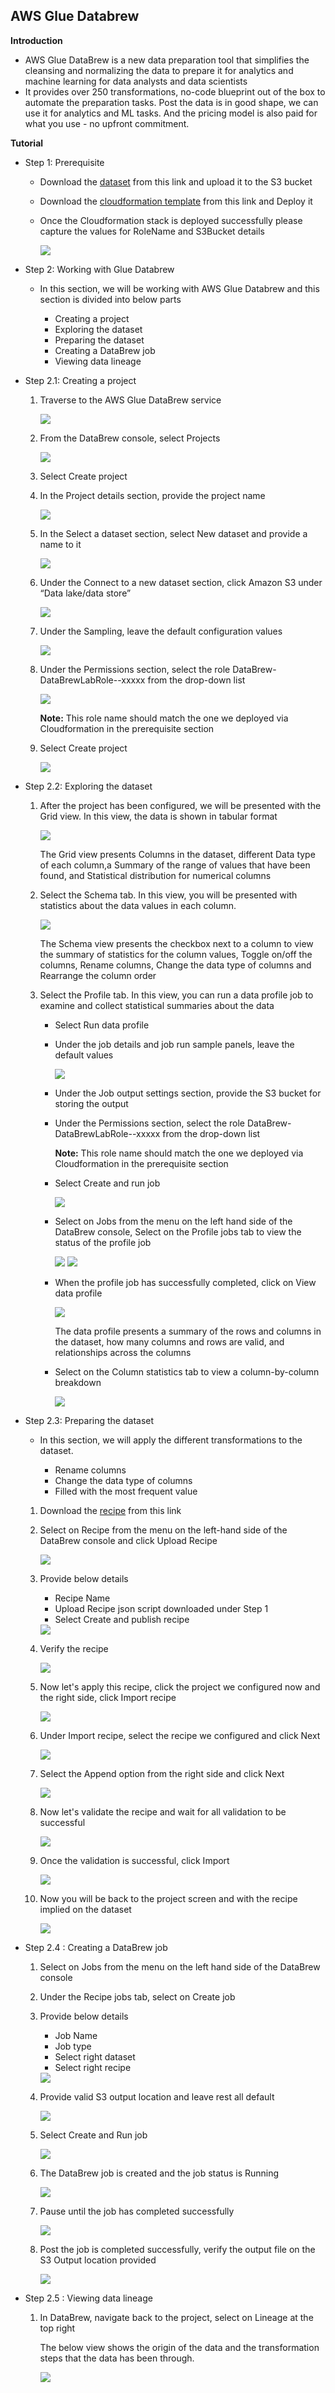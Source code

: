 ## AWS Glue Databrew

**Introduction**

- AWS Glue DataBrew is a new data preparation tool that simplifies the cleansing and normalizing the data to prepare it for analytics and machine learning for data analysts and data scientists
- It provides over 250 transformations, no-code blueprint out of the box to automate the preparation tasks. Post the data is in good shape, we can use it for analytics and ML tasks. And the pricing model is also paid for what you use - no upfront commitment.

**Tutorial**

- Step 1: Prerequisite  

  -  Download the <a href="https://github.com/sanchitdilipjain/aws-glue-databrew/blob/main/dataset.csv">dataset</a> from this link and upload it to the S3 bucket
  
  -  Download the <a href="https://github.com/sanchitdilipjain/aws-glue-databrew/blob/main/cloudformation.json">cloudformation template</a> from this link and Deploy it
  
  -  Once the Cloudformation stack is deployed successfully please capture the values for RoleName and S3Bucket details
      
      <img src="images/image1.png" class="inline"/> 

- Step 2: Working with Glue Databrew
  
  - In this section, we will be working with AWS Glue Databrew and this section is divided into below parts
    
      - Creating a project
      - Exploring the dataset
      - Preparing the dataset
      - Creating a DataBrew job
      - Viewing data lineage

- Step 2.1: Creating a project

    1. Traverse to the AWS Glue DataBrew service

       <img src="images/image2.png" class="inline"/> 

    2. From the DataBrew console, select Projects

       <img src="images/image3.png" class="inline"/> 

    3. Select Create project

    4. In the Project details section, provide the project name 

       <img src="images/image4.png" class="inline"/> 

    5. In the Select a dataset section, select New dataset and provide a name to it

       <img src="images/image5.png" class="inline"/> 

    6. Under the Connect to a new dataset section, click Amazon S3 under “Data lake/data store”

       <img src="images/image6.png" class="inline"/> 

    7. Under the Sampling, leave the default configuration values

       <img src="images/image7.png" class="inline"/> 

    8. Under the Permissions section, select the role DataBrew-DataBrewLabRole--xxxxx from the drop-down list 

       <img src="images/image8.png" class="inline"/> 

       **Note:** This role name should match the one we deployed via Cloudformation in the prerequisite section

    9. Select Create project

       <img src="images/image9.png" class="inline"/> 

- Step 2.2: Exploring the dataset 
    
    1. After the project has been configured, we will be presented with the Grid view. In this view, the data is shown in tabular format

       <img src="images/image10.png" class="inline"/> 
       
       The Grid view presents Columns in the dataset, different Data type of each column,a Summary of the range of values that have been found, and Statistical distribution for numerical columns

    2. Select the Schema tab. In this view, you will be presented with statistics about the data values in each column.

       <img src="images/image11.png" class="inline"/> 
       
       The Schema view presents the checkbox next to a column to view the summary of statistics for the column values, Toggle on/off the columns, Rename columns, Change the data type of columns and Rearrange the column order
       
    3. Select the Profile tab. In this view, you can run a data profile job to examine and collect statistical summaries about the data
    
        - Select Run data profile 
        
        - Under the job details and job run sample panels, leave the default values 
         
            <img src="images/image12.png" class="inline"/> 
        
        - Under the Job output settings section, provide the S3 bucket for storing the output 
        
        - Under the Permissions section, select the role DataBrew-DataBrewLabRole--xxxxx from the drop-down list 

             **Note:** This role name should match the one we deployed via Cloudformation in the prerequisite section
        
        - Select Create and run job
        
            <img src="images/image13.png" class="inline"/>    
        
        - Select on Jobs from the menu on the left hand side of the DataBrew console, Select on the Profile jobs tab to view the status of the profile job
            
            <img src="images/image14.png" class="inline"/>    
            
            <img src="images/image15.png" class="inline"/>    
        
        - When the profile job has successfully completed, click on View data profile

            <img src="images/image16.png" class="inline"/>    
            
            The data profile presents a summary of the rows and columns in the dataset, how many columns and rows are valid, and relationships across the columns
        
        - Select on the Column statistics tab to view a column-by-column breakdown
        
            <img src="images/image17.png" class="inline"/>    

- Step 2.3: Preparing the dataset
  
    - In this section, we will apply the different transformations to the dataset.
    
      - Rename columns
      - Change the data type of columns
      - Filled with the most frequent value
     
    1. Download the <a href="https://github.com/sanchitdilipjain/aws-glue-databrew/blob/main/recipe.json">recipe</a> from this link
    
    2. Select on Recipe from the menu on the left-hand side of the DataBrew console and click Upload Recipe
    
       <img src="images/image18.png" class="inline"/> 
    
    3. Provide below details
    
        - Recipe Name
        - Upload Recipe json script downloaded under Step 1
        - Select Create and publish recipe
        
       <img src="images/image19.png" class="inline"/>  

    4. Verify the recipe 
    
        <img src="images/image20.png" class="inline"/>  
    
    5. Now let's apply this recipe, click the project we configured now and the right side, click Import recipe 
    
        <img src="images/image21.png" class="inline"/>  
    
    6. Under Import recipe, select the recipe we configured and click Next
    
        <img src="images/image22.png" class="inline"/>  
    
    7. Select the Append option from the right side and click Next
    
        <img src="images/image23.png" class="inline"/>  
    
    8. Now let's validate the recipe and wait for all validation to be successful 
    
        <img src="images/image24.png" class="inline"/>   
    
    9. Once the validation is successful, click Import
    
        <img src="images/image25.png" class="inline"/>   
    
    10. Now you will be back to the project screen and with the recipe implied on the dataset
    
        <img src="images/image26.png" class="inline"/>   

- Step 2.4 : Creating a DataBrew job
  
    1. Select on Jobs from the menu on the left hand side of the DataBrew console

    2. Under the Recipe jobs tab, select on Create job
    
    3. Provide below details
    
        - Job Name
        - Job type
        - Select right dataset
        - Select right recipe

       <img src="images/image27.png" class="inline"/> 
     
    4. Provide valid S3 output location and leave rest all default 
     
       <img src="images/image28.png" class="inline"/> 
     
    5. Select Create and Run job
     
       <img src="images/image29.png" class="inline"/>  
     
    6. The DataBrew job is created and the job status is Running
     
       <img src="images/image30.png" class="inline"/>  
     
    7. Pause until the job has completed successfully
     
       <img src="images/image31.png" class="inline"/>  
     
    8. Post the job is completed successfully, verify the output file on the S3 Output location provided 
     
        <img src="images/image32.png" class="inline"/>  

- Step 2.5 : Viewing data lineage
 
    1. In DataBrew, navigate back to the project, select on Lineage at the top right
    
       The below view shows the origin of the data and the transformation steps that the data has been through.

       <img src="images/image33.png" class="inline"/> 
